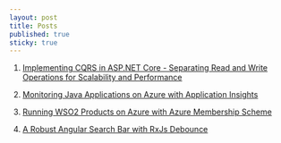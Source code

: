 ```yaml
---
layout: post
title: Posts
published: true
sticky: true
---
```


1. [Implementing CQRS in ASP.NET Core - Separating Read and Write Operations for Scalability and Performance](https://pabasara-mahindapala.github.io/software-development/software-architecture/2024/07/26/implementing-cqrs-in-asp-net-core-separating-read-and-write-operations-for-scalability-and-performance/)

2. [Monitoring Java Applications on Azure with Application Insights](https://pabasara-mahindapala.github.io/software-development/azure/2023/10/09/monitoring-java-applications-on-azure-with-application-insights/)

3. [Running WSO2 Products on Azure with Azure Membership Scheme](https://pabasara-mahindapala.github.io/software-development/wso2/2023/10/08/running-wso2-products-on-azure-with-azure-membership-scheme/)

4. [A Robust Angular Search Bar with RxJs Debounce](https://pabasara-mahindapala.github.io/software-development/angular/2022/08/05/robust-angular-search-bar-rxjs-debounce/)


